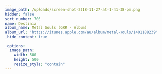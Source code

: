 ```yaml
---
image_path: /uploads/screen-shot-2018-11-27-at-1-41-38-pm.png
hidden: false
sort_number: 703
name: Destinia
album_name: Metal Souls (GRR - Album)
album_url: 'https://itunes.apple.com/au/album/metal-souls/1401188239'
_hide_content: true

_options:
  image_path:
    width: 500
    height: 500
    resize_style: "contain"
---
```


